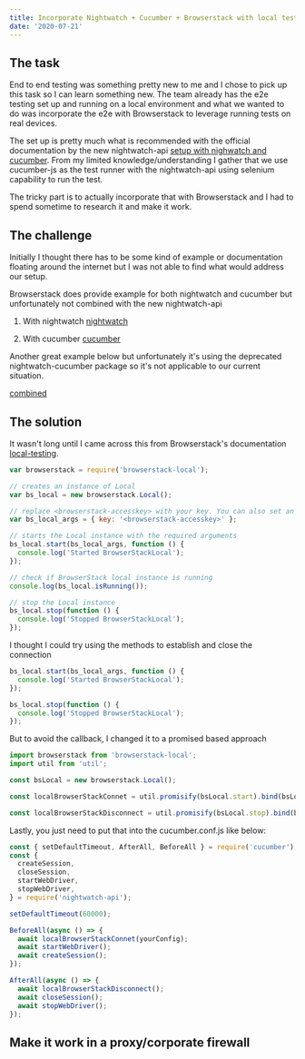 ```yaml
---
title: Incorporate Nightwatch + Cucumber + Browserstack with local testing
date: '2020-07-21'
---
```


## The task

End to end testing was something pretty new to me and I chose to pick up this task so I can learn something new. The team already has the e2e testing set up and running on a local environment and what we wanted to do was incorporate the e2e with Browserstack to leverage running tests on real devices.

The set up is pretty much what is recommended with the official documentation by the new nightwatch-api [setup with nighwatch and cucumber](https://nightwatch-api.netlify.app/cucumber/). From my limited knowledge/understanding I gather that we use cucumber-js as the test runner with the nightwatch-api using selenium capability to run the test.

The tricky part is to actually incorporate that with Browserstack and I had to spend sometime to research it and make it work.

## The challenge

Initially I thought there has to be some kind of example or documentation floating around the internet but I was not able to find what would address our setup.

Browserstack does provide example for both nightwatch and cucumber but unfortunately not combined with the new nightwatch-api

1. With nightwatch [nightwatch](https://www.browserstack.com/docs/automate/selenium/getting-started/nodejs/nightwatch)

2. With cucumber [cucumber](https://www.browserstack.com/docs/automate/selenium/getting-started/nodejs/cucumber)

Another great example below but unfortunately it's using the deprecated nightwatch-cucumber package so it's not applicable to our current situation.

[combined](https://markus.oberlehner.net/blog/acceptance-testing-with-nightwatch-and-cucumber-browserstack/)

## The solution

It wasn't long until I came across this from Browserstack's documentation [local-testing](https://www.browserstack.com/local-testing/automate#local-testing-with-automate).

```javascript
var browserstack = require('browserstack-local');

// creates an instance of Local
var bs_local = new browserstack.Local();

// replace <browserstack-accesskey> with your key. You can also set an environment variable - "BROWSERSTACK_ACCESS_KEY".
var bs_local_args = { key: '<browserstack-accesskey>' };

// starts the Local instance with the required arguments
bs_local.start(bs_local_args, function () {
  console.log('Started BrowserStackLocal');
});

// check if BrowserStack local instance is running
console.log(bs_local.isRunning());

// stop the Local instance
bs_local.stop(function () {
  console.log('Stopped BrowserStackLocal');
});
```

I thought I could try using the methods to establish and close the connection

```javascript
bs_local.start(bs_local_args, function () {
  console.log('Started BrowserStackLocal');
});
```

```javascript
bs_local.stop(function () {
  console.log('Stopped BrowserStackLocal');
});
```

But to avoid the callback, I changed it to a promised based approach

```javascript
import browserstack from 'browserstack-local';
import util from 'util';

const bsLocal = new browserstack.Local();

const localBrowserStackConnet = util.promisify(bsLocal.start).bind(bsLocal);

const localBrowserStackDisconnect = util.promisify(bsLocal.stop).bind(bsLocal);
```

Lastly, you just need to put that into the cucumber.conf.js like below:

```javascript
const { setDefaultTimeout, AfterAll, BeforeAll } = require('cucumber');
const {
  createSession,
  closeSession,
  startWebDriver,
  stopWebDriver,
} = require('nightwatch-api');

setDefaultTimeout(60000);

BeforeAll(async () => {
  await localBrowserStackConnet(yourConfig);
  await startWebDriver();
  await createSession();
});

AfterAll(async () => {
  await localBrowserStackDisconnect();
  await closeSession();
  await stopWebDriver();
});
```

## Make it work in a proxy/corporate firewall
